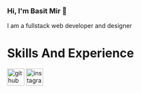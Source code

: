 ### Hi, I'm Basit Mir 👋 

I am a fullstack web developer and designer 

# Skills And Experience


[<img src='https://cdn.jsdelivr.net/npm/simple-icons@3.0.1/icons/github.svg' alt='github' height='40'>](https://github.com/basitmir2020)  [<img src='https://cdn.jsdelivr.net/npm/simple-icons@3.0.1/icons/instagram.svg' alt='instagram' height='40'>](https://www.instagram.com/basit_yousuf_mir/)  


 
